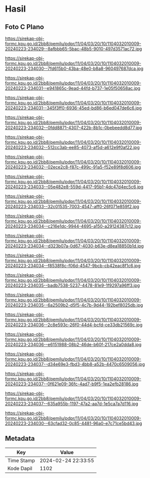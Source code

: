 # Hasil

## Foto C Plano

https://sirekap-obj-formc.kpu.go.id/2bb8/pemilu/pdpr/11/04/03/20/10/1104032010009-20240223-234029--8afbbb65-5bac-48b5-9010-497d3571ac72.jpg

https://sirekap-obj-formc.kpu.go.id/2bb8/pemilu/pdpr/11/04/03/20/10/1104032010009-20240223-234030--7fd615b0-43ba-48e0-b8a8-960497687dca.jpg

https://sirekap-obj-formc.kpu.go.id/2bb8/pemilu/pdpr/11/04/03/20/10/1104032010009-20240223-234031--e941865c-9ead-44fd-b737-1e05f50658ac.jpg

https://sirekap-obj-formc.kpu.go.id/2bb8/pemilu/pdpr/11/04/03/20/10/1104032010009-20240223-234031--345f3ff0-6936-45ed-bd86-b6ed047de6c6.jpg

https://sirekap-obj-formc.kpu.go.id/2bb8/pemilu/pdpr/11/04/03/20/10/1104032010009-20240223-234032--0fdd8871-4307-422b-8b1c-0bebeedd8d77.jpg

https://sirekap-obj-formc.kpu.go.id/2bb8/pemilu/pdpr/11/04/03/20/10/1104032010009-20240223-234032--512cc3ab-ee85-4073-af5d-a612e9f0af22.jpg

https://sirekap-obj-formc.kpu.go.id/2bb8/pemilu/pdpr/11/04/03/20/10/1104032010009-20240223-234032--02ece2c8-f87c-499c-91a5-f52e89f8d606.jpg

https://sirekap-obj-formc.kpu.go.id/2bb8/pemilu/pdpr/11/04/03/20/10/1104032010009-20240223-234033--05e482e8-559d-4417-95b1-4dc47d4ec5c6.jpg

https://sirekap-obj-formc.kpu.go.id/2bb8/pemilu/pdpr/11/04/03/20/10/1104032010009-20240223-234033--32c01535-7003-4547-aff0-26f071e859f2.jpg

https://sirekap-obj-formc.kpu.go.id/2bb8/pemilu/pdpr/11/04/03/20/10/1104032010009-20240223-234034--c216e1dc-9944-4695-a150-a29124387c12.jpg

https://sirekap-obj-formc.kpu.go.id/2bb8/pemilu/pdpr/11/04/03/20/10/1104032010009-20240223-234034--d323b07a-0d67-4030-b63e-d8ea18850b1d.jpg

https://sirekap-obj-formc.kpu.go.id/2bb8/pemilu/pdpr/11/04/03/20/10/1104032010009-20240223-234034--f8538f8c-f06d-4547-9bcb-cb42eac8f1c6.jpg

https://sirekap-obj-formc.kpu.go.id/2bb8/pemilu/pdpr/11/04/03/20/10/1104032010009-20240223-234035--badb7538-5237-4478-81e9-1f9297a96ff3.jpg

https://sirekap-obj-formc.kpu.go.id/2bb8/pemilu/pdpr/11/04/03/20/10/1104032010009-20240223-234035--6a2509b2-d5f5-4c7b-9d44-192bef8025db.jpg

https://sirekap-obj-formc.kpu.go.id/2bb8/pemilu/pdpr/11/04/03/20/10/1104032010009-20240223-234036--2c8e593c-26f0-44d4-bcfd-ce33db21569c.jpg

https://sirekap-obj-formc.kpu.go.id/2bb8/pemilu/pdpr/11/04/03/20/10/1104032010009-20240223-234036--e6151988-08b2-46de-b60f-217ce2a0dda8.jpg

https://sirekap-obj-formc.kpu.go.id/2bb8/pemilu/pdpr/11/04/03/20/10/1104032010009-20240223-234037--d34e69e3-fbd3-4bb8-a52b-4470c6509056.jpg

https://sirekap-obj-formc.kpu.go.id/2bb8/pemilu/pdpr/11/04/03/20/10/1104032010009-20240223-234037--0f621e09-36fc-4ad7-b9f5-1ea2efb28186.jpg

https://sirekap-obj-formc.kpu.go.id/2bb8/pemilu/pdpr/11/04/03/20/10/1104032010009-20240223-234037--635a955b-1197-47a2-aa7d-1e5ca7a7d116.jpg

https://sirekap-obj-formc.kpu.go.id/2bb8/pemilu/pdpr/11/04/03/20/10/1104032010009-20240223-234030--63cfad32-0c85-4481-96a0-e7c71ce5bd43.jpg


## Metadata

| Key        | Value               |
| ---------- | ------------------- |
| Time Stamp | 2024-02-24 22:33:55 |
| Kode Dapil | 1102                |



